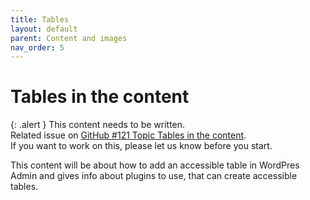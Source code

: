 ```yaml
---
title: Tables
layout: default
parent: Content and images
nav_order: 5
---
```


# Tables in the content

{: .alert }
This content needs to be written.  
Related issue on [GitHub #121 Topic Tables in the content](https://github.com/wpaccessibility/wp-a11y-docs/issues/121).  
If you want to work on this, please let us know before you start.

This content will be about how to add an accessible table in WordPres Admin and gives info about plugins to use, that can create accessible tables.
